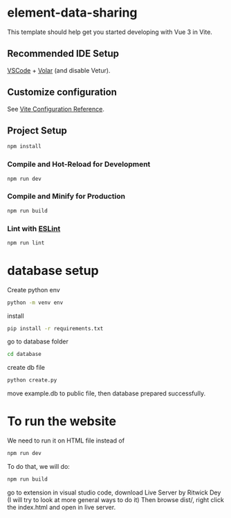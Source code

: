# element-data-sharing

This template should help get you started developing with Vue 3 in Vite.

## Recommended IDE Setup

[VSCode](https://code.visualstudio.com/) + [Volar](https://marketplace.visualstudio.com/items?itemName=Vue.volar) (and disable Vetur).

## Customize configuration

See [Vite Configuration Reference](https://vitejs.dev/config/).

## Project Setup

```sh
npm install
```

### Compile and Hot-Reload for Development

```sh
npm run dev
```

### Compile and Minify for Production

```sh
npm run build
```

### Lint with [ESLint](https://eslint.org/)

```sh
npm run lint
```

# database setup

Create python env
```sh
python -m venv env
```

install
```sh
pip install -r requirements.txt
```
go to database folder
```sh
cd database
```
create db file
```sh
python create.py
```

move example.db to public file, then database prepared successfully.

# To run the website

We need to run it on HTML file instead of 
```sh
npm run dev
```
To do that, we will do:

```sh
npm run build
```
go to extension in visual studio code, download Live Server by Ritwick Dey
(I will try to look at more general ways to do it)
Then browse dist/, right click the index.html and open in live server.

